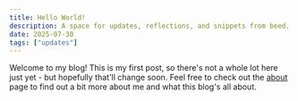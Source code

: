 ```yaml
---
title: Hello World!
description: A space for updates, reflections, and snippets from beed. This is beefyi — Beed For Your Info.
date: 2025-07-30
tags: ["updates"]
---
```


Welcome to my blog! This is my first post, so there's not a whole lot here just yet - but hopefully that'll change soon. Feel free to check out the <a href="/about.md">about</a> page to find out a bit more about me and what this blog's all about.
